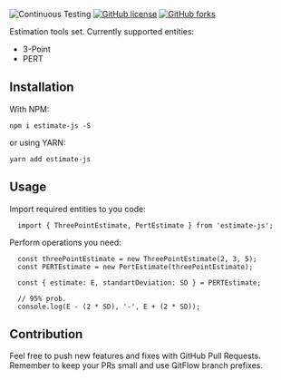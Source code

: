 ![Continuous Testing](https://github.com/AndreyProgr/estimate-js/actions/workflows/continuous-testing.yml/badge.svg?branch=develop)
[![GitHub license](https://img.shields.io/github/license/AndreyProgr/estimate-js)](https://github.com/AndreyProgr/estimate-js/blob/develop/LICENSE)
[![GitHub forks](https://img.shields.io/github/forks/AndreyProgr/estimate-js)](https://github.com/AndreyProgr/estimate-js/network)

Estimation tools set. Currently supported entities:
  - 3-Point
  - PERT

## Installation

With NPM:
```
npm i estimate-js -S
```
or using YARN:
```
yarn add estimate-js
```

## Usage

Import required entities to you code:

```
  import { ThreePointEstimate, PertEstimate } from 'estimate-js';
```

Perform operations you need:

```
  const threePointEstimate = new ThreePointEstimate(2, 3, 5);
  const PERTEstimate = new PertEstimate(threePointEstimate);

  const { estimate: E, standartDeviation: SD } = PERTEstimate;

  // 95% prob.
  console.log(E - (2 * SD), '-', E + (2 * SD));
```

## Contribution

Feel free to push new features and fixes with GitHub Pull Requests. Remember to keep your PRs small and use GitFlow branch prefixes.
